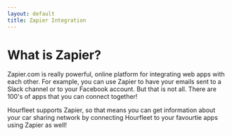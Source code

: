 ```yaml
---
layout: default
title: Zapier Integration
---
```

# What is Zapier?

Zapier.com is really powerful, online platform for integrating web apps with each other. For example, you can use Zapier to have your emails sent to a Slack channel or to your Facebook account.
But that is not all. There are 100's of apps that you can connect together! 

Hourfleet supports Zapier, so that means you can get information about your car sharing network by connecting Hourfleet to your favourtie apps using Zapier as well!

